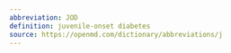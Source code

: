 ```yaml
---
abbreviation: JOD
definition: juvenile-onset diabetes
source: https://openmd.com/dictionary/abbreviations/j
---
```

